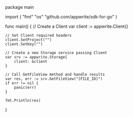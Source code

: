 package main

import (
    "fmt"
    "os"
    "github.com/appwrite/sdk-for-go"
)

func main() {
    // Create a Client
    var client := appwrite.Client{}

    // Set Client required headers
    client.SetProject("")
    client.SetKey("")

    // Create a new Storage service passing Client
    var srv := appwrite.Storage{
        client: &client
    }

    // Call GetFileView method and handle results
    var res, err := srv.GetFileView("[FILE_ID]")
    if err != nil {
        panic(err)
    }

    fmt.Println(res)
}